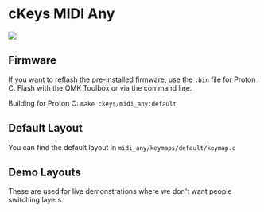 # cKeys MIDI Any

![](https://ckeys.org/images/midi-any-mockup-banner.jpg)

<!-- ## Slides

Slides can be found at: https://ckeys.org/slides/handwire/ -->

## Firmware

If you want to reflash the pre-installed firmware, use the `.bin` file for Proton C. Flash with the QMK Toolbox or via the command line.

Building for Proton C: `make ckeys/midi_any:default`

## Default Layout

You can find the default layout in `midi_any/keymaps/default/keymap.c`

## Demo Layouts

These are used for live demonstrations where we don't want people switching layers.

